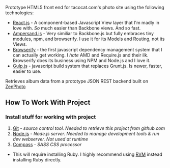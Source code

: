 Prototype HTML5 front end for tacocat.com's photo site using the following technologies: 
* [React.js](http://facebook.github.io/react/) - A component-based Javascript View layer that I'm madly in love with.  *So* much easier than Backbone views.  And so fast.
* [Ampersand.js](http://ampersandjs.com/) - Very similiar to Backbone.js but fully embraces tiny modules, npm, and browserify.  I use it for its Models and Routing, not its Views.
* [Browserify](http://browserify.org/) - the first javascript dependency management system that I can actually get working.  I *hate* AMD and Require.js and their ilk.  Browserify does its business using NPM and Node.js and I love it.
* [Gulp.js](http://gulpjs.com/) - javascript build system that replaces Grunt.js.  Is newer, faster, easier to use.

Retrieves album data from a prototype JSON REST backend built on [ZenPhoto](http://www.zenphoto.org/) 


## How To Work With Project

### Install stuff for working with project
1. [Git](http://git-scm.com/) - *source control tool.  Needed to retrieve this project from github.com*
2. [Node.js](http://nodejs.org/) - *Node.js server.  Needed to manage development tools & run dev webserver.  Not used at runtime*
3. [Compass](http://compass-style.org/) - *SASS CSS processor* 
 * This will require installing Ruby.  I highly recommend using [RVM](https://rvm.io/) instead installing Ruby directly.
